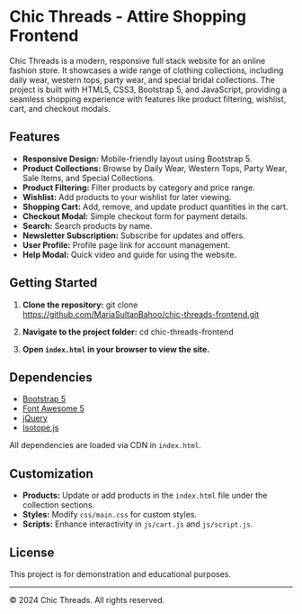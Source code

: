 # Chic Threads - Attire Shopping Frontend

Chic Threads is a modern, responsive full stack website for an online fashion store. It showcases a wide range of clothing collections, including daily wear, western tops, party wear, and special bridal collections. The project is built with HTML5, CSS3, Bootstrap 5, and JavaScript, providing a seamless shopping experience with features like product filtering, wishlist, cart, and checkout modals.

## Features

- **Responsive Design:** Mobile-friendly layout using Bootstrap 5.
- **Product Collections:** Browse by Daily Wear, Western Tops, Party Wear, Sale Items, and Special Collections.
- **Product Filtering:** Filter products by category and price range.
- **Wishlist:** Add products to your wishlist for later viewing.
- **Shopping Cart:** Add, remove, and update product quantities in the cart.
- **Checkout Modal:** Simple checkout form for payment details.
- **Search:** Search products by name.
- **Newsletter Subscription:** Subscribe for updates and offers.
- **User Profile:** Profile page link for account management.
- **Help Modal:** Quick video and guide for using the website.

## Getting Started

1. **Clone the repository:**
 git clone https://github.com/MariaSultanBahoo/chic-threads-frontend.git

2. **Navigate to the project folder:**
cd chic-threads-frontend

3. **Open `index.html` in your browser to view the site.**

## Dependencies

- [Bootstrap 5](https://getbootstrap.com/)
- [Font Awesome 5](https://fontawesome.com/)
- [jQuery](https://jquery.com/)
- [Isotope.js](https://isotope.metafizzy.co/)

All dependencies are loaded via CDN in `index.html`.

## Customization

- **Products:** Update or add products in the `index.html` file under the collection sections.
- **Styles:** Modify `css/main.css` for custom styles.
- **Scripts:** Enhance interactivity in `js/cart.js` and `js/script.js`.

## License

This project is for demonstration and educational purposes.

---

&copy; 2024 Chic Threads. All rights reserved.

